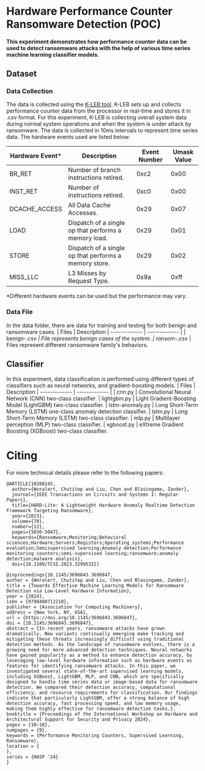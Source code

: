 # Hardware Performance Counter Ransomware Detection (POC)
#### This experiment demonstrates how performance counter data can be used to detect ransomware attacks with the help of various time series machine learning classifier models.

## Dataset
### Data Collection
The data is collected using the [K-LEB tool](https://github.com/chutitepw/K-LEB). K-LEB sets up and collects performance counter data from the processor in real-time and stores it in .csv format. For this experiment, K-LEB is collecting overall system data during normal system operations and when the system is under attack by ransomware. The data is collected in 10ms intervals to represent time series data. The hardware events used are listed below:

| Hardware Event* | Description | Event Number | Umask Value
| ------------- | ------------- | ------------- | ------------- |
| BR_RET  | Number of branch instructions retired.  | 0xc2 | 0x00
| INST_RET  | Number of instructions retired.  | 0xc0 | 0x00
| DCACHE_ACCESS | All Data Cache Accesses. | 0x29 | 0x07
| LOAD | Dispatch of a single op that performs a memory load. | 0x29 | 0x01
| STORE | Dispatch of a single op that performs a memory store. | 0x29 | 0x02
| MISS_LLC | L3 Misses by Request Type. | 0x9a | 0xff

*Different hardware events can be used but the performance may vary.

### Data File
In the data folder, there are data for training and testing for both benign and ransomware cases. 
| Files | Description 
| ------------- | ------------- |
| benign-*.csv  | File represents benign cases of the system. 
| ransom-*.csv  | Files represent different ransomware family's behaviors.

## Classifier
In this experiment, data classification is performed using different types of classifiers such as neural networks, and gradient-boosting models.
| Files | Description 
| ------------- | ------------- |
| cnn.py  |  Convolutional Neural Network (CNN) two-class classifier.
| lightgbm.py  | Light Gradient-Boosting Model (LightGBM) two-class classifier.
| lstm-anomaly.py | Long Short-Term Memory (LSTM) one-class anomaly detection classifier.
| lstm.py | Long Short-Term Memory (LSTM) two-class classifier.
| mlp.py | Multilayer perception (MLP) two-class classifier.
| xgboost.py | eXtreme Gradient Boosting (XGBoost) two-class classifier.

# Citing

For more technical details please refer to the following papers:
```
@ARTICLE{10208245,
  author={Woralert, Chutitep and Liu, Chen and Blasingame, Zander},
  journal={IEEE Transactions on Circuits and Systems I: Regular Papers}, 
  title={HARD-Lite: A Lightweight Hardware Anomaly Realtime Detection Framework Targeting Ransomware}, 
  year={2023},
  volume={70},
  number={12},
  pages={5036-5047},
  keywords={Ransomware;Monitoring;Behavioral sciences;Hardware;Servers;Registers;Operating systems;Performance evaluation;Semisupervised learning;Anomaly detection;Performance monitoring counters;semi-supervised learning;ransomware;anomaly detection;malware analysis},
  doi={10.1109/TCSI.2023.3299532}}
```
```
@inproceedings{10.1145/3696843.3696847,
author = {Woralert, Chutitep and Liu, Chen and Blasingame, Zander},
title = {Towards Effective Machine Learning Models for Ransomware Detection via Low-Level Hardware Information},
year = {2024},
isbn = {9798400712210},
publisher = {Association for Computing Machinery},
address = {New York, NY, USA},
url = {https://doi.org/10.1145/3696843.3696847},
doi = {10.1145/3696843.3696847},
abstract = {In recent years, ransomware attacks have grown dramatically. New variants continually emerging make tracking and mitigating these threats increasingly difficult using traditional detection methods. As the landscape of ransomware evolves, there is a growing need for more advanced detection techniques. Neural networks have gained popularity as a method to enhance detection accuracy, by leveraging low-level hardware information such as hardware events as features for identifying ransomware attacks. In this paper, we investigated several state-of-the-art supervised learning models, including XGBoost, LightGBM, MLP, and CNN, which are specifically designed to handle time series data or image-based data for ransomware detection. We compared their detection accuracy, computational efficiency, and resource requirements for classification. Our findings indicate that particularly LightGBM, offer a strong balance of high detection accuracy, fast processing speed, and low memory usage, making them highly effective for ransomware detection tasks.},
booktitle = {Proceedings of the International Workshop on Hardware and Architectural Support for Security and Privacy 2024},
pages = {10–18},
numpages = {9},
keywords = {Performance Monitoring Counters, Supervised Learning, Ransomware},
location = {
},
series = {HASP '24}
}
```
